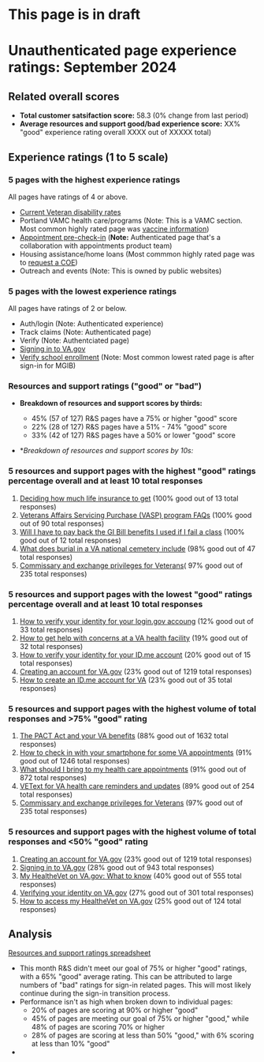# This page is in draft
# Unauthenticated page experience ratings: September 2024
## Related overall scores
- **Total customer satsifaction score:** 58.3 (0% change from last period)
- **Average resources and support good/bad experience score:** XX% "good" experience rating overall XXXX out of XXXXX total)

## Experience ratings (1 to 5 scale)

### 5 pages with the highest experience ratings 
All pages have ratings of 4 or above.
- [Current Veteran disability rates](https://www.va.gov/disability/compensation-rates/veteran-rates/)
- Portland VAMC health care/programs (Note: This is a VAMC section. Most common highly rated page was [vaccine information](https://www.va.gov/portland-health-care/programs/vaccines/))
-  [Appointment pre-check-in](https://www.va.gov/health-care/appointment-pre-check-in/) (**Note:** Authenticated page that's a collaboration with appointments product team)
-  Housing assistance/home loans (Most commmon highly rated page was to [request a COE](https://www.va.gov/housing-assistance/home-loans/request-coe-form-26-1880))
-  Outreach and events (Note: This is owned by public websites)
  
### 5 pages with the lowest experience ratings
All pages have ratings of 2 or below.
- Auth/login (Note: Authenticated experience)
- Track claims (Note: Authenticated page)
- Verify (Note: Authentciated page)
- [Signing in to VA.gov](https://www.va.gov/resources/signing-in-to-vagov/)
- [Verify school enrollment](https://www.va.gov/education/verify-school-enrollment) (Note: Most common lowest rated page is after sign-in for MGIB)
  
### Resources and support ratings ("good" or "bad")

- **Breakdown of resources and support scores by thirds:**
  - 45% (57 of 127) R&S pages have a 75% or higher "good" score
  - 22% (28 of 127) R&S pages have a 51% - 74% "good" score
  - 33% (42 of 127) R&S pages have a 50% or lower "good" score
    
- **Breakdown of resources and support scores by 10s:*

### 5 resources and support pages with the highest "good" ratings percentage overall and at least 10 total responses

1. [Deciding how much life insurance to get](https://www.va.gov/resources/deciding-how-much-life-insurance-to-get/) (100% good out of 13 total responses)
2. [Veterans Affairs Servicing Purchase (VASP) program FAQs](https://www.va.gov/resources/veterans-affairs-servicing-purchase-vasp-program-faqs/) (100% good out of 90 total responses)
3. [Will I have to pay back the GI Bill benefits I used if I fail a class](https://www.va.gov/resources/will-i-have-to-pay-back-the-gi-bill-benefits-i-used-if-i-fail-a-class/) (100% good out of 12 total responses)
4. [What does burial in a VA national cemetery include](https://www.va.gov/resources/what-does-burial-in-a-va-national-cemetery-include/) (98% good out of 47 total responses)
5. [Commissary and exchange privileges for Veterans](https://www.va.gov/resources/commissary-and-exchange-privileges-for-veterans/)( 97% good out of 235 total responses)
   
### 5 resources and support pages with the lowest "good" ratings percentage overall and at least 10 total responses

1. [How to verify your identity for your login.gov accoung](https://www.va.gov/resources/how-to-verify-your-identity-for-your-logingov-account/) (12% good out of 33 total responses)
2. [How to get help with concerns at a VA health facility](https://www.va.gov/resources/how-to-get-help-with-concerns-at-a-va-health-facility/) (19% good out of 32 total responses)
3. [How to verify your identity for your ID.me account](https://www.va.gov/resources/how-to-verify-your-identity-for-your-idme-account/) (20% good out of 15 total responses)
4. [Creating an account for VA.gov](https://www.va.gov/resources/creating-an-account-for-vagov/) (23% good out of 1219 total responses)
5. [How to create an ID.me account for VA](https://www.va.gov/resources/how-to-create-an-idme-account-for-va/) (23% good out of 35 total responses)

### 5 resources and support pages with the highest volume of total responses and >75% "good" rating

1. [The PACT Act and your VA benefits](https://www.va.gov/resources/the-pact-act-and-your-va-benefits/) (88% good out of 1632 total responses)
2. [How to check in with your smartphone for some VA appointments](https://www.va.gov/resources/how-to-check-in-with-your-smartphone-for-some-va-appointments/) (91% good out of 1246 total responses)
3. [What should I bring to my health care appointments](https://www.va.gov/resources/what-should-i-bring-to-my-health-care-appointments/) (91% good out of 872 total responses)
4. [VEText for VA health care reminders and updates](https://www.va.gov/resources/vetext-for-va-health-care-reminders-and-updates/) (89% good out of 254 total responses)
5. [Commissary and exchange privileges for Veterans](https://www.va.gov/resources/commissary-and-exchange-privileges-for-veterans/) (97% good out of 235 total responses)
   
### 5 resources and support pages with the highest volume of total responses and <50% "good" rating

1. [Creating an account for VA.gov](https://www.va.gov/resources/creating-an-account-for-vagov/) (23% good out of 1219 total responses)
2. [Signing in to VA.gov](https://www.va.gov/resources/signing-in-to-vagov/) (28% good out of 943 total responses)
3. [My HealtheVet on VA.gov: What to know](https://www.va.gov/resources/my-healthevet-on-vagov-what-to-know/) (40% good out of 555 total responses)
4. [Verifying your identity on VA.gov](https://www.va.gov/resources/verifying-your-identity-on-vagov/) (27% good out of 301 total responses)
5. [How to access my HealtheVet on VA.gov](https://www.va.gov/resources/how-to-access-my-healthevet-on-vagov/) (25% good out of 124 total responses)
   
## Analysis
[Resources and support ratings spreadsheet](https://dvagov-my.sharepoint.com/:x:/r/personal/randi_hecht_va_gov/_layouts/15/Doc.aspx?sourcedoc=%7BEC747BDB-A9A2-4722-9973-534B33684EAD%7D&file=Resources%20and%20support%20ratings%20tracking%20September%202024.xlsx&action=default&mobileredirect=true)
- This month R&S didn't meet our goal of 75% or higher "good" ratings, with a 65% "good" average rating. This can be attributed to large numbers of "bad" ratings for sign-in related pages. This will most likely continue during the sign-in transition process.
- Performance isn't as high when broken down to individual pages:
  - 20% of pages are scoring at 90% or higher "good"
  - 45% of pages are meeting our goal of 75% or higher "good," while 48% of pages are scoring 70% or higher
  - 28% of pages are scoring at less than 50% "good," with 6% scoring at less than 10% "good" 
- 
